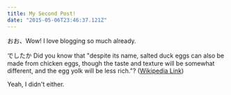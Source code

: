 ```yaml
---
title: My Second Post!
date: "2015-05-06T23:46:37.121Z"
---
```


おお、Wow! I love blogging so much already.

でしたか Did you know that "despite its name, salted duck eggs can also be made from
chicken eggs, though the taste and texture will be somewhat different, and the
egg yolk will be less rich."?
([Wikipedia Link](https://en.wikipedia.org/wiki/Salted_duck_egg))

Yeah, I didn't either.
